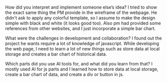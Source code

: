 How did you interpret and implement someone else’s idea?
I tried to show the exact same thing the PM provide in the wireframe of the webpage. He didn't ask to apply any colorful template, so I assume to make the design simple with black and white (it looks good too). Also pm had provided some references from other websites, and I just incorporate a simple bar chart.

What were the challenges in development and collaboration?
I found out the project he wants require a lot of knowledge of javascript. While developing the web page, I need to learn a lot of new things such as store data at local storage and creates a bar chart of historical data.

Which parts did you use AI tools for, and what did you learn from that?
I mostly used AI for js parts and I learned how to store data at local storage, create a bar chart of data, and create a div or button in js.